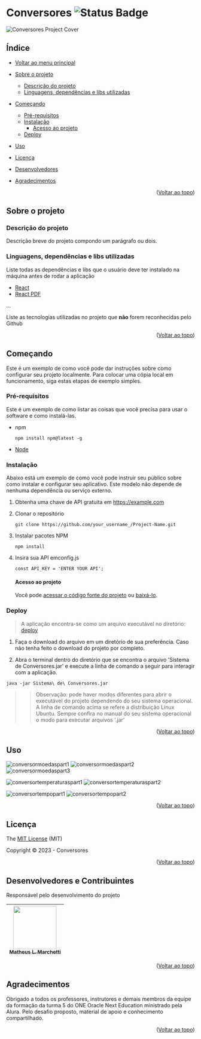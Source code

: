 # Conversores ![Status Badge](https://img.shields.io/badge/Status-Done-black?style=plastic&label=Status&labelColor=%23030303&color=%2301FF4D)

![Conversores Project Cover][conversoresprojectcover]

## Índice <a name="readme-top"></a>

- [Voltar ao menu principal](https://github.com/matheuslmarchetti/Challenges-ONE-Oracle-Next-Education-Alura)

- [Sobre o projeto](#sobre-o-projeto)
  
  - [Descrição do projeto](#descrição-do-projeto)
  - [Linguagens, dependências e libs utilizadas](#linguagens-dependências-e-libs-utilizadas)

- [Começando](#começando)
  
  - [Pré-requisitos](#pré-requisitos)
  - [Instalação](#instalação)
    - [Acesso ao projeto](#acesso-ao-projeto)
  - [Deploy](#deploy)

- [Uso](#uso)

- [Licença](#licença)

- [Desenvolvedores](#desenvolvedores-e-contribuintes)

- [Agradecimentos](#agradecimentos)

<p align="right">(<a href="#readme-top">Voltar ao topo</a>)</p>

## Sobre o projeto

### Descrição do projeto

<p align="justify">
  Descrição breve do projeto compondo um parágrafo ou dois. 
</p>

### Linguagens, dependências e libs utilizadas

Liste todas as dependências e libs que o usuário deve ter instalado na máquina antes de rodar a aplicação

- [React](https://pt-br.reactjs.org/docs/create-a-new-react-app.html)
- [React PDF](https://react-pdf.org/)

...

Liste as tecnologias utilizadas no projeto que **não** forem reconhecidas pelo Github 

<p align="right">(<a href="#readme-top">Voltar ao topo</a>)</p>

## Começando

Este é um exemplo de como você pode dar instruções sobre como configurar seu projeto localmente. Para colocar uma cópia local em funcionamento, siga estas etapas de exemplo simples.

### Pré-requisitos

Este é um exemplo de como listar as coisas que você precisa para usar o software e como instalá-las.

- npm
  
  ```
  npm install npm@latest -g
  ```

- [Node](https://nodejs.org/en/download/)

### Instalação

Abaixo está um exemplo de como você pode instruir seu público sobre como instalar e configurar seu aplicativo. Este modelo não depende de nenhuma dependência ou serviço externo.

1. Obtenha uma chave de API gratuita em https://example.com

2. Clonar o repositório
   
   ```
   git clone https://github.com/your_username_/Project-Name.git
   ```

3. Instalar pacotes NPM
   
   ```
   npm install
   ```

4. Insira sua API emconfig.js
   
   ```
   const API_KEY = 'ENTER YOUR API';
   ```
   
   #### Acesso ao projeto
   
   Você pode [acessar o código fonte do projeto](https://github.com/matheuslmarchetti/Challenges-ONE-Oracle-Next-Education-Alura/tree/main/conversores) ou [baixá-lo](https://github.com/matheuslmarchetti/Challenges-ONE-Oracle-Next-Education-Alura/archive/refs/heads/main.zip).

### Deploy

> A aplicação encontra-se como um arquivo executável no diretório: [deploy](https://github.com/matheuslmarchetti/Challenges-ONE-Oracle-Next-Education-Alura/tree/main/conversores/deploy)

1. Faça o download do arquivo em um diretório de sua preferência. Caso não tenha feito o download do projeto por completo.

2. Abra o terminal dentro do diretório que se encontra o arquivo 'Sistema de Conversores.jar' e execute a linha de comando a seguir para interagir com a aplicação.

```
java -jar Sistema\ de\ Conversores.jar
```

> > Observação: pode haver modos diferentes para abrir o executável do projeto dependendo do seu sistema operacional. A linha de comando acima se refere a distribuição Linux Ubuntu. Sempre confira no manual do seu sistema operacional o modo para executar arquivos '.jar'

<p align="right">(<a href="#readme-top">Voltar ao topo</a>)</p>

## Uso

![conversormoedaspart1][conversormoedaspart1]
![conversormoedaspart2][conversormoedaspart2]
![conversormoedaspart3][conversormoedaspart3]

![conversortemperaturaspart1][conversortemperaturaspart1]
![conversortemperaturaspart2][conversortemperaturaspart2]

![conversortempopart1][conversortempopart1]
![conversortempopart2][conversortempopart2]

<p align="right">(<a href="#readme-top">Voltar ao topo</a>)</p>

## Licença

The [MIT License](https://github.com/matheuslmarchetti/Challenges-ONE-Oracle-Next-Education-Alura/blob/main/LICENSE) (MIT)

Copyright :copyright: 2023 - Conversores

<p align="right">(<a href="#readme-top">Voltar ao topo</a>)</p>

## Desenvolvedores e Contribuintes

Responsável pelo desenvolvimento do projeto

| [<img src="https://avatars.githubusercontent.com/u/105798967?v=4" width=115><br><sub>Matheus L. Marchetti</sub>](https://github.com/matheuslmarchetti) |
|:------------------------------------------------------------------------------------------------------------------------------------------------------:|

<p align="right">(<a href="#readme-top">Voltar ao topo</a>)</p>

## Agradecimentos

Obrigado a todos os professores, instrutores e demais membros da equipe da formação da turma 5 do ONE Oracle Next Education ministrado pela Alura. Pelo desafio proposto, material de apoio e conhecimento compartilhado.

<p align="right">(<a href="#readme-top">Voltar ao topo</a>)</p>

[conversoresprojectcover]: https://github.com/matheuslmarchetti/Challenges-ONE-Oracle-Next-Education-Alura/blob/main/files-for-readme/conversoresprojectcover.png?raw=true "Conversores Project Cover"

[conversormoedaspart1]: https://github.com/matheuslmarchetti/Challenges-ONE-Oracle-Next-Education-Alura/blob/main/files-for-readme/conversormoedaspart1.gif?raw=true "conversormoedaspart1"

[conversormoedaspart2]: https://github.com/matheuslmarchetti/Challenges-ONE-Oracle-Next-Education-Alura/blob/main/files-for-readme/conversormoedaspart2.gif?raw=true "conversormoedaspart2"

[conversormoedaspart3]: https://github.com/matheuslmarchetti/Challenges-ONE-Oracle-Next-Education-Alura/blob/main/files-for-readme/conversormoedaspart3.gif?raw=true "conversormoedaspart3"

[conversortemperaturaspart1]: https://github.com/matheuslmarchetti/Challenges-ONE-Oracle-Next-Education-Alura/blob/main/files-for-readme/conversortemperaturaspart1.gif?raw=true "conversortemperaturaspart1"

[conversortemperaturaspart2]: https://github.com/matheuslmarchetti/Challenges-ONE-Oracle-Next-Education-Alura/blob/main/files-for-readme/conversortemperaturaspart2.gif?raw=true "conversortemperaturaspart2"

[conversortempopart1]: https://github.com/matheuslmarchetti/Challenges-ONE-Oracle-Next-Education-Alura/blob/main/files-for-readme/conversortempopart1.gif?raw=true "conversortempopart1"

[conversortempopart2]: https://github.com/matheuslmarchetti/Challenges-ONE-Oracle-Next-Education-Alura/blob/main/files-for-readme/conversortempopart2.gif?raw=true "conversortempopart2"
